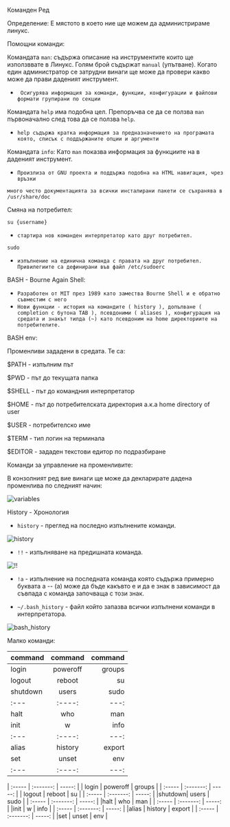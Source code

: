 Команден Ред

Определение:
Е мястото в което ние ще можем да администрираме линукс.



Помощни команди:

Командата `man`: съдържа описание на инструментите които ще използввате в Линукс. Голям брой съдържат `manual` (упътване).
Когато един администратор се затрудни винаги ще може да провери какво може да прави даденият инструмент.

- ` Осигурява информация за команди, функции, конфигурации и файлови формати групирани по секции`

Командата `help` има подобна цел. Препоръчва се да се ползва `man` първоначално след това да се ползва `help`.
- `help съдържа кратка информация за предназначението на програмата която, списък с поддържаните опции и аргументи`

Командата `info`: Като `man` показва информация за функциите на в даденият инструмент.

- `Произлиза от GNU проекта и поддържа подобна на HTML навигация, чрез връзки`

`много често документацията за всички инсталирани пакети се съхранява в  /usr/share/doc `

Смяна на потребител:

`su {username}`

- `стартира нов команден интерпретатор като друг потребител.` 

`sudo` 

- `изпълнение на единична команда с правата на друг потребител. Привилегиите са дефинирани във файл /etc/sudoerс`


BASH - Bourne Again Shell:

- `Разработен от MIT през 1989 като замества Bourne Shell и е обратно съвместим с него`
- `Нови функции - история на командите ( history ), допълване ( completion с бутона TAB ), псевдоними ( aliases ), конфигурация на средата и знакът тилда (~) като псевдоним на home директориите на потребителите.`

BASH env:

Променливи зададени в средата. Те са:

$PATH - изпълним път

$PWD - път до текущата папка

$SHELL - път до командния интерпретатор

$HOME - път до потребителската директория а.к.а home directory of user

$USER - потребителско име

$TERM - тип логин на терминала

$EDITOR - зададен текстови едитор по подразбиране


Команди за управление на променливите:

В конзолният ред вие винаги ще може да декларирате дадена променлива по следният начин:

![variables](https://github.com/nickkostov/LPIC/blob/master/gifs/variables_example.gif)


History - Хронология

- `history` - преглед на последно изпълнените команди.

![history](https://github.com/nickkostov/LPIC/blob/master/gifs/history.gif)

- `!!` - изпълняване на предишната команда.


![!!](https://github.com/nickkostov/LPIC/blob/master/gifs/!!.gif)

- `!а` - изпълнение на последната команда която съдържа примерно буквата а -- (а) може да бъде какъвто е и да е знак в зависимост да съвпада с команда започваща с този знак.

- `~/.bash_history` - файл който запазва всички изпълнени команди в интерпретатора.

![bash_history](https://github.com/nickkostov/LPIC/blob/master/gifs/bash_history.gif)


Малко команди: 

| command     | command     | command       |
| :---        |    :----:   |          ---: |
| login       | poweroff    | groups        |
| logout      | reboot      | su            |
| shutdown    | users       | sudo          |
| :---        |    :----:   |          ---: |
| halt        | who         | man           |
| init        | w           | info          |
| :---        |    :----:   |          ---: |
| alias       | history     | export        |
| set         | unset        | env          |
| :---        |    :----:   |          ---: |


| :----- | :-------: | -----: |
| login  | poweroff  | groups |
| :----- | :-------: | -----: |
| logout | reboot    |   su   |
| :----- | :-------: | -----: |
|shutdown| users     |  sudo  |
| :----- | :-------: | -----: |
|halt    | who       | man    |
| :----- | :-------: | -----: |
|init    | w         | info   |
| :----- | :-------: | -----: |
|alias   | history   | export |
| :----- | :-------: | -----: |
|set     | unset     | env    |
